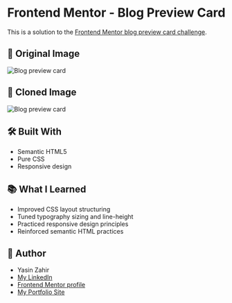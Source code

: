 # Frontend Mentor - Blog Preview Card

This is a solution to the [Frontend Mentor blog preview card challenge](https://www.frontendmentor.io/challenges/blog-preview-card-ckPaj01IcS).

## 📸 Original Image

![Blog preview card](./Original_Image)

## 📸 Cloned Image

![Blog preview card](./Cloned_image)


## 🛠️ Built With

- Semantic HTML5
- Pure CSS
- Responsive design

## 📚 What I Learned

- Improved CSS layout structuring
- Tuned typography sizing and line-height
- Practiced responsive design principles
- Reinforced semantic HTML practices

## 👤 Author

- Yasin Zahir
- [My LinkedIn](https://www.linkedin.com/in/yasinzahir/)
- [Frontend Mentor profile](https://www.frontendmentor.io/profile/YasoJan)
- [My Portfolio Site](https://www.YasinZahir.com)